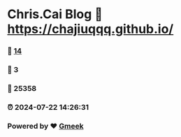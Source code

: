 # Chris.Cai Blog :link: https://chajiuqqq.github.io/ 
### :page_facing_up: [14](https://chajiuqqq.github.io//tag.html) 
### :speech_balloon: 3 
### :hibiscus: 25358 
### :alarm_clock: 2024-07-22 14:26:31 
### Powered by :heart: [Gmeek](https://github.com/Meekdai/Gmeek)
